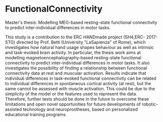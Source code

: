 # FunctionalConnectivity
Master's thesis: Modelling MEG-based resting-state functional connectivity to predict inter-individual differences in motor tasks.

This study is a contribution to the ERC HANDmade project (SH4,ERC-
2017-STG) directed by Prof. Betti (University "LaSapienza" of Rome),
which investigates how natural hand usage shapes behaviour as well as 
intrinsic and task-evoked brain activity. In particular, the thesis work
aims at modelling magnetoencephalography-based resting-state functional 
connectivity to predict inter-individual differences in motor tasks.
It also investigates the possibility of finding a relationship between 
functional connectivity data at rest and muscular activation.
Results indicate that individual differences in task-evoked functional
connectivity can be related to individual differences in spontaneous 
cortical activity (at rest), but the same cannot be assessed
with muscle activation. This could be due to the simplicity of the model or
the features used to represent the data. Therefore, further tests should be
done in the future to overcome these limitations and open novel opportunities
for future developments of robotic-assisted technology and neuroprostheses,
based on personalized educational training programs.
